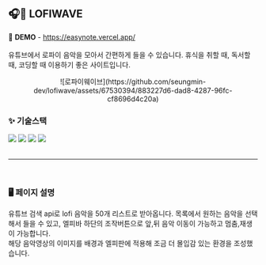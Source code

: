 ## 🎧🌊 LOFIWAVE

📍 <b>DEMO</b> - <a href="https://easynote.vercel.app/" target="_blank">https://easynote.vercel.app/</a><br/><br/>
유튜브에서 로파이 음악을 모아서 간편하게 들을 수 있습니다. 휴식을 취할 때, 독서할 때, 코딩할 때 이용하기 좋은 사이트입니다.

<p align="center">
![로파이웨이브](https://github.com/seungmin-dev/lofiwave/assets/67530394/883227d6-dad8-4287-96fc-cf8696d4c20a)
</p>

### ✨ 기술스택

<div style="flex">
  <img src="https://img.shields.io/badge/nextjs-000000?style=for-the-badge&logo=nextdotjs&logoColor=white"> 
  <img src="https://img.shields.io/badge/typescript-3178C6?style=for-the-badge&logo=typescript&logoColor=white"> 
  <img src="https://img.shields.io/badge/tailwindcss-06B6D4?style=for-the-badge&logo=tailwindcss&logoColor=white"> 
  <img src="https://img.shields.io/badge/vercel-000000?style=for-the-badge&logo=vercel&logoColor=white"> 
</div>
<br/>
<hr/><br/>

### 🖥 페이지 설명

유튜브 검색 api로 lofi 음악을 50개 리스트로 받아옵니다. 목록에서 원하는 음악을 선택해서 들을 수 있고, 엘피바 하단의 조작버튼으로 앞,뒤 음악 이동이 가능하고 멈춤,재생이 가능합니다.<br/>
해당 음악영상의 이미지를 배경과 엘피판에 적용해 조금 더 몰입감 있는 환경을 조성했습니다.
